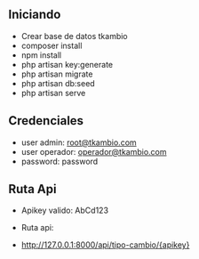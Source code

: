## Iniciando
- Crear base de datos tkambio
- composer install
- npm install
- php artisan key:generate
- php artisan migrate
- php artisan db:seed
- php artisan serve

## Credenciales
- user admin: root@tkambio.com
- user operador: operador@tkambio.com
- password: password

## Ruta Api

- Apikey valido: AbCd123

- Ruta api:

- http://127.0.0.1:8000/api/tipo-cambio/{apikey}
